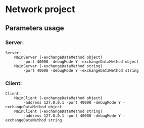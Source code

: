 # Network project
## Parameters usage

### Server:
	Server:
		MainServer (-exchangeDataMethod object)
			-port 40000 -debugMode Y -exchangeDataMethod object
		MainServer (-exchangeDataMethod string)
			-port 40000 -debugMode Y -exchangeDataMethod string
	
### Client:
	Client:
		MainClient (-exchangeDataMethod object)
			-address 127.0.0.1 -port 40000 -debugMode Y -exchangeDataMethod object
		MainClient (-exchangeDataMethod string)	
			-address 127.0.0.1 -port 40000 -debugMode Y -exchangeDataMethod string